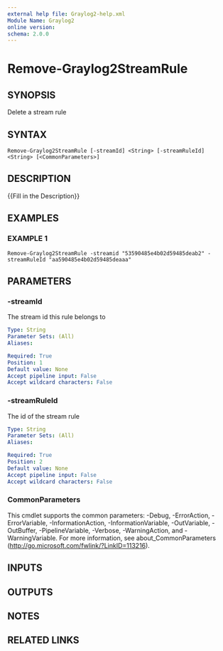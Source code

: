 ```yaml
---
external help file: Graylog2-help.xml
Module Name: Graylog2
online version:
schema: 2.0.0
---
```


# Remove-Graylog2StreamRule

## SYNOPSIS
Delete a stream rule

## SYNTAX

```
Remove-Graylog2StreamRule [-streamId] <String> [-streamRuleId] <String> [<CommonParameters>]
```

## DESCRIPTION
{{Fill in the Description}}

## EXAMPLES

### EXAMPLE 1
```
Remove-Graylog2StreamRule -streamid "53590485e4b02d59485deab2" -streamRuleId "aa590485e4b02d59485deaaa"
```

## PARAMETERS

### -streamId
The stream id this rule belongs to

```yaml
Type: String
Parameter Sets: (All)
Aliases:

Required: True
Position: 1
Default value: None
Accept pipeline input: False
Accept wildcard characters: False
```

### -streamRuleId
The id of the stream rule

```yaml
Type: String
Parameter Sets: (All)
Aliases:

Required: True
Position: 2
Default value: None
Accept pipeline input: False
Accept wildcard characters: False
```

### CommonParameters
This cmdlet supports the common parameters: -Debug, -ErrorAction, -ErrorVariable, -InformationAction, -InformationVariable, -OutVariable, -OutBuffer, -PipelineVariable, -Verbose, -WarningAction, and -WarningVariable.
For more information, see about_CommonParameters (http://go.microsoft.com/fwlink/?LinkID=113216).

## INPUTS

## OUTPUTS

## NOTES

## RELATED LINKS
